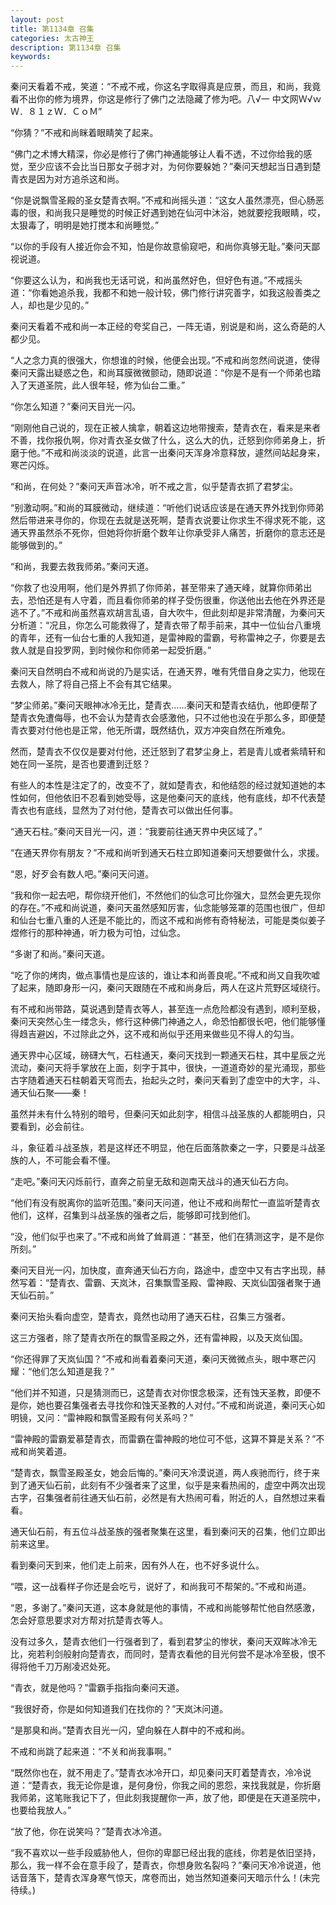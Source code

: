 ```yaml
---
layout: post
title: 第1134章 召集
categories: 太古神王
description: 第1134章 召集
keywords:
---
```


秦问天看着不戒，笑道：“不戒不戒，你这名字取得真是应景，而且，和尚，我竟看不出你的修为境界，你这是修行了佛门之法隐藏了修为吧。八√一 中文网Ｗ√ｗＷ．８１ｚＷ．ＣｏＭ”

“你猜？”不戒和尚眯着眼睛笑了起来。

“佛门之术博大精深，你必是修行了佛门神通能够让人看不透，不过你给我的感觉，至少应该不会比当日那女子弱才对，为何你要躲她？”秦问天想起当日遇到楚青衣是因为对方追杀这和尚。

“你是说飘雪圣殿的圣女楚青衣啊。”不戒和尚摇头道：“这女人虽然漂亮，但心肠恶毒的很，和尚我只是睡觉的时候正好遇到她在仙河中沐浴，她就要挖我眼睛，哎，太狠毒了，明明是她打搅本和尚睡觉。”

“以你的手段有人接近你会不知，怕是你故意偷窥吧，和尚你真够无耻。”秦问天鄙视说道。

“你要这么认为，和尚我也无话可说，和尚虽然好色，但好色有道。”不戒摇头道：“你看她追杀我，我都不和她一般计较，佛门修行讲究善字，如我这般善类之人，却也是少见的。”

秦问天看着不戒和尚一本正经的夸奖自己，一阵无语，别说是和尚，这么奇葩的人都少见。

“人之念力真的很强大，你想谁的时候，他便会出现。”不戒和尚忽然间说道，使得秦问天露出疑惑之色，和尚耳膜微微颤动，随即说道：“你是不是有一个师弟也踏入了天道圣院，此人很年轻，修为仙台二重。”

“你怎么知道？”秦问天目光一闪。

“刚刚他自己说的，现在正被人擒拿，朝着这边地带搜索，楚青衣在，看来是来者不善，找你报仇啊，你对青衣圣女做了什么，这么大的仇，迁怒到你师弟身上，折磨于他。”不戒和尚淡淡的说道，此言一出秦问天浑身冷意释放，遽然间站起身来，寒芒闪烁。

“和尚，在何处？”秦问天声音冰冷，听不戒之言，似乎楚青衣抓了君梦尘。

“别激动啊。”和尚的耳膜微动，继续道：“听他们说话应该是在通天界外找到你师弟然后带进来寻你的，你现在去就是送死啊，楚青衣说要让你求生不得求死不能，这通天界虽然杀不死你，但她将你折磨个数年让你承受非人痛苦，折磨你的意志还是能够做到的。”

“和尚，我要去救我师弟。”秦问天道。

“你救了也没用啊，他们是外界抓了你师弟，甚至带来了通天峰，就算你师弟出去，恐怕还是有人守着，而且看你师弟的样子受伤很重，你送他出去他在外界还是逃不了。”不戒和尚虽然喜欢胡言乱语，自大吹牛，但此刻却是非常清醒，为秦问天分析道：“况且，你怎么可能救得了，楚青衣带了帮手前来，其中一位仙台八重境的青年，还有一仙台七重的人我知道，是雷神殿的雷霸，号称雷神之子，你要是去救人就是自投罗网，到时候你和你师弟一起受折磨。”

秦问天自然明白不戒和尚说的乃是实话，在通天界，唯有凭借自身之实力，他现在去救人，除了将自己搭上不会有其它结果。

“梦尘师弟。”秦问天眼神冰冷无比，楚青衣……秦问天和楚青衣结仇，他即便帮了楚青衣免遭侮辱，也不会认为楚青衣会感激他，只不过他也没在乎那么多，即便楚青衣要对付他也是正常，他无所谓，既然结仇，双方冲突自然在所难免。

然而，楚青衣不仅仅是要对付他，还迁怒到了君梦尘身上，若是青儿或者紫晴轩和她在同一圣院，是否也要遭到迁怒？

有些人的本性是注定了的，改变不了，就如楚青衣，和他结怨的经过就知道她的本性如何，但他依旧不忍看到她受辱，这是他秦问天的底线，他有底线，却不代表楚青衣也有底线，显然为了对付他，楚青衣可以做出任何事。

“通天石柱。”秦问天目光一闪，道：“我要前往通天界中央区域了。”

“在通天界你有朋友？”不戒和尚听到通天石柱立即知道秦问天想要做什么，求援。

“恩，好歹会有数人吧。”秦问天问道。

“我和你一起去吧，帮你绕开他们，不然他们的仙念可比你强大，显然会更先现你的存在。”不戒和尚说道，秦问天虽然感知厉害，仙念能够笼罩的范围也很广，但却和仙台七重八重的人还是不能比的，而这不戒和尚修有奇特秘法，可能是类似姜子煜修行的那种神通，听力极为可怕，过仙念。

“多谢了和尚。”秦问天道。

“吃了你的烤肉，做点事情也是应该的，谁让本和尚善良呢。”不戒和尚又自我吹嘘了起来，随即身形一闪，秦问天跟随在不戒和尚身后，两人在这片荒野区域绕行。

有不戒和尚带路，莫说遇到楚青衣等人，甚至连一点危险都没有遇到，顺利至极，秦问天突然心生一缕念头，修行这种佛门神通之人，命恐怕都很长吧，他们能够懂得趋吉避凶，不过除此之外，这不戒和尚似乎还用来做些见不得人的勾当。

通天界中心区域，磅礴大气，石柱通天，秦问天找到一颗通天石柱，其中星辰之光流动，秦问天将手掌放在上面，刻字于其中，很快，一道道奇妙的星光涌现，那些古字随着通天石柱朝着天穹而去，抬起头之时，秦问天看到了虚空中的大字，斗、通天仙石聚——秦！

虽然并未有什么特别的暗号，但秦问天如此刻字，相信斗战圣族的人都能明白，只要看到，必会前往。

斗，象征着斗战圣族，若是这样还不明显，他在后面落款秦之一字，只要是斗战圣族的人，不可能会看不懂。

“走吧。”秦问天闪烁前行，直奔之前皇无敌和迦南天战斗的通天仙石方向。

“他们有没有脱离你的监听范围。”秦问天问道，他让不戒和尚帮忙一直监听楚青衣他们，这样，召集到斗战圣族的强者之后，能够即可找到他们。

“没，他们似乎也来了。”不戒和尚耸了耸肩道：“甚至，他们在猜测这字，是不是你所刻。”

秦问天目光一闪，加快度，直奔通天仙石方向，路途中，虚空中又有古字出现，赫然写着：“楚青衣、雷霸、天岚沐，召集飘雪圣殿、雷神殿、天岚仙国强者聚于通天仙石前。”

秦问天抬头看向虚空，楚青衣，竟然也动用了通天石柱，召集三方强者。

这三方强者，除了楚青衣所在的飘雪圣殿之外，还有雷神殿，以及天岚仙国。

“你还得罪了天岚仙国？”不戒和尚看着秦问天道，秦问天微微点头，眼中寒芒闪耀：“他们怎么知道是我？”

“他们并不知道，只是猜测而已，这楚青衣对你恨念极深，还有蚀天圣教，即便不是你，她也要召集强者去寻找你和蚀天圣教的人对付。”不戒和尚说道，秦问天心如明镜，又问：“雷神殿和飘雪圣殿有何关系吗？”

“雷神殿的雷霸爱慕楚青衣，而雷霸在雷神殿的地位可不低，这算不算是关系？”不戒和尚笑着道。

“楚青衣，飘雪圣殿圣女，她会后悔的。”秦问天冷漠说道，两人疾驰而行，终于来到了通天仙石前，此刻有不少强者来了这里，似乎是来看热闹的，虚空中两次出现古字，召集强者前往通天仙石前，必然是有大热闹可看，附近的人，自然想过来看看。

通天仙石前，有五位斗战圣族的强者聚集在这里，看到秦问天的召集，他们立即出前来这里。

看到秦问天到来，他们走上前来，因有外人在，也不好多说什么。

“喂，这一战看样子你还是会吃亏，说好了，和尚我可不帮架的。”不戒和尚道。

“恩，多谢了。”秦问天道，这本身就是他的事情，不戒和尚能够帮忙他自然感激，怎会好意思要求对方帮对抗楚青衣等人。

没有过多久，楚青衣他们一行强者到了，看到君梦尘的惨状，秦问天双眸冰冷无比，宛若利剑般射向楚青衣，而同时，楚青衣看他的目光何尝不是冰冷至极，恨不得将他千刀万剐凌迟处死。

“青衣，就是他吗？”雷霸手指指向秦问天道。

“我很好奇，你是如何知道我们在找你的？”天岚沐问道。

“是那臭和尚。”楚青衣目光一闪，望向躲在人群中的不戒和尚。

不戒和尚跳了起来道：“不关和尚我事啊。”

“既然你也在，就不用走了。”楚青衣冰冷开口，却见秦问天盯着楚青衣，冷冷说道：“楚青衣，我无论你是谁，是何身份，你我之间的恩怨，来找我就是，你折磨我师弟，这笔账我记下了，但此刻我提醒你一声，放了他，即便是在天道圣院中，也要给我放人。”

“放了他，你在说笑吗？”楚青衣冰冷道。

“我不喜欢以一些手段威胁他人，但你的卑鄙已经出我的底线，你若是依旧坚持，那么，我一样不会在意手段了，楚青衣，你想身败名裂吗？”秦问天冷冷说道，他话音落下，楚青衣浑身寒气惊天，席卷而出，她当然知道秦问天暗示什么！(未完待续。)
